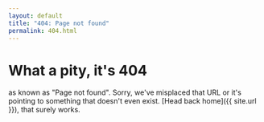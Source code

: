```yaml
---
layout: default
title: "404: Page not found"
permalink: 404.html
---
```


# What a pity, it's 404  
as known as "Page not found". Sorry, we've misplaced that URL or it's pointing to something that doesn't even exist.
[Head back home]({{ site.url }}), that surely works.
